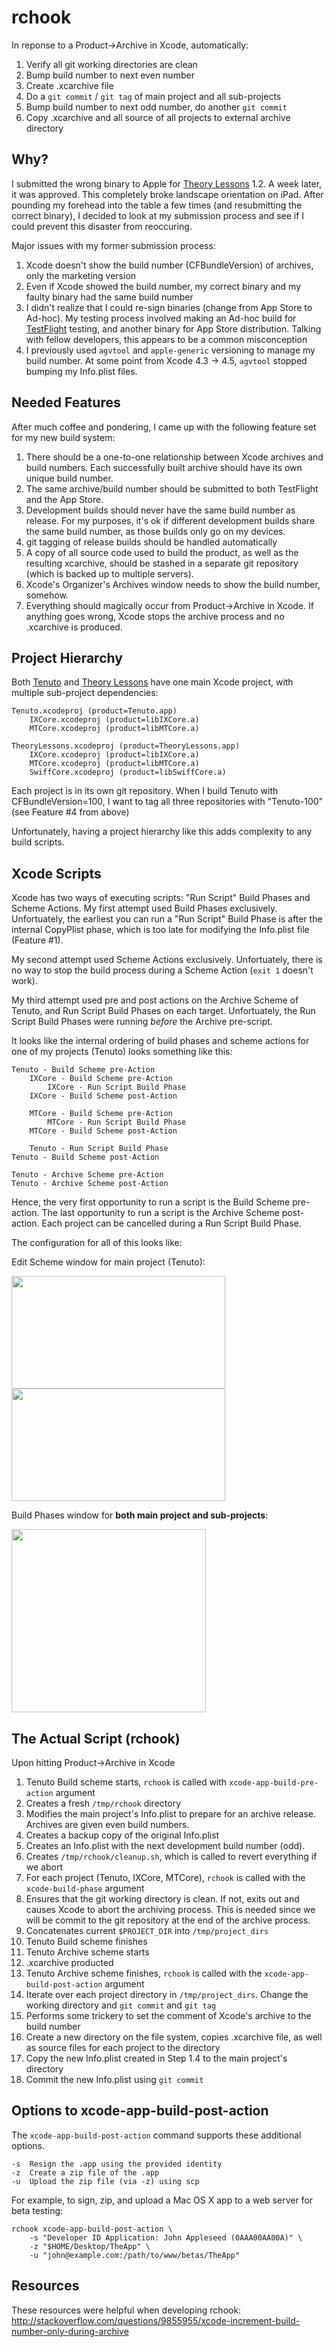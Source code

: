 # rchook

In reponse to a Product->Archive in Xcode, automatically:

 1. Verify all git working directories are clean
 2. Bump build number to next even number
 3. Create .xcarchive file
 4. Do a `git commit` / `git tag` of main project and all sub-projects
 5. Bump build number to next odd number, do another `git commit`
 6. Copy .xcarchive and all source of all projects to external archive directory


## Why?

I submitted the wrong binary to Apple for [Theory Lessons](http://musictheory.net/buy/lessons) 1.2.  A week
later, it was approved.  This completely broke landscape orientation on iPad.  After pounding my forehead into
the table a few times (and resubmitting the correct binary), I decided to look at my submission process
and see if I could prevent this disaster from reoccuring.

Major issues with my former submission process:
 1. Xcode doesn't show the build number (CFBundleVersion) of archives, only the marketing version
 2. Even if Xcode showed the build number, my correct binary and my faulty binary had the same build number
 3. I didn't realize that I could re-sign binaries (change from App Store to Ad-hoc).
My testing process involved making an Ad-hoc build for [TestFlight](http://testflightapp.com) testing, and another binary for App Store distribution.  Talking with fellow developers, this appears to be a common misconception
 4. I previously used `agvtool` and `apple-generic` versioning to manage my build number.  At some point from Xcode 4.3 -> 4.5, `agvtool` stopped bumping my Info.plist files.


## Needed Features

After much coffee and pondering, I came up with the following feature set for my new build system:

 1. There should be a one-to-one relationship between Xcode archives and build numbers.  Each successfully
    built archive should have its own unique build number.
 2. The same archive/build number should be submitted to both TestFlight and the App Store.
 3. Development builds should never have the same build number as release.  For my purposes, it's ok if 
    different development builds share the same build number, as those builds only go on my devices.
 4. git tagging of release builds should be handled automatically
 5. A copy of all source code used to build the product, as well as the resulting xcarchive, should be stashed
    in a separate git repository (which is backed up to multiple servers).
 6. Xcode's Organizer's Archives window needs to show the build number, somehow.
 7. Everything should magically occur from Product->Archive in Xcode.  If anything goes wrong, Xcode stops the archive
    process and no .xcarchive is produced.


## Project Hierarchy

Both [Tenuto](http://musictheory.net/buy/tenuto) and [Theory Lessons](http://musictheory.net/buy/lessons) have one
main Xcode project, with multiple sub-project dependencies:

    Tenuto.xcodeproj (product=Tenuto.app)
        IXCore.xcodeproj (product=libIXCore.a)
        MTCore.xcodeproj (product=libMTCore.a)

    TheoryLessons.xcodeproj (product=TheoryLessons.app)
        IXCore.xcodeproj (product=libIXCore.a)
        MTCore.xcodeproj (product=libMTCore.a)
        SwiffCore.xcodeproj (product=libSwiffCore.a)

Each project is in its own git repository.  When I build Tenuto with CFBundleVersion=100, I want to tag all
three repositories with "Tenuto-100" (see Feature #4 from above)

Unfortunately, having a project hierarchy like this adds complexity to any build scripts.


## Xcode Scripts

Xcode has two ways of executing scripts: "Run Script" Build Phases and Scheme Actions.  My first attempt
used Build Phases exclusively.  Unfortuately, the earliest you can run a "Run Script" Build Phase is after
the internal CopyPlist phase, which is too late for modifying the Info.plist file (Feature #1).

My second attempt used Scheme Actions exclusively.  Unfortuately, there is no way to stop the build process
during a Scheme Action (`exit 1` doesn't work).

My third attempt used pre and post actions on the Archive Scheme of Tenuto, and Run Script Build Phases on 
each target.  Unfortuately, the Run Script Build Phases were running *before* the Archive pre-script.

It looks like the internal ordering of build phases and scheme actions for one of my projects (Tenuto) looks
something like this:

    Tenuto - Build Scheme pre-Action
        IXCore - Build Scheme pre-Action
            IXCore - Run Script Build Phase
        IXCore - Build Scheme post-Action

        MTCore - Build Scheme pre-Action
            MTCore - Run Script Build Phase
        MTCore - Build Scheme post-Action

        Tenuto - Run Script Build Phase
    Tenuto - Build Scheme post-Action

    Tenuto - Archive Scheme pre-Action
    Tenuto - Archive Scheme post-Action


Hence, the very first opportunity to run a script is the Build Scheme pre-action.
The last opportunity to run a script is the Archive Scheme post-action.
Each project can be cancelled during a Run Script Build Phase.

The configuration for all of this looks like:

Edit Scheme window for main project (Tenuto):

<img src="https://raw.github.com/musictheory/rchook/master/images/ss1.jpg" width="342" height="180"><br>
<img src="https://raw.github.com/musictheory/rchook/master/images/ss2.jpg" width="342" height="180"><br>

Build Phases window for **both main project and sub-projects**:

<img src="https://raw.github.com/musictheory/rchook/master/images/ss3.jpg" width="311" height="293"><br>


## The Actual Script (rchook)

Upon hitting Product->Archive in Xcode

 1. Tenuto Build scheme starts, `rchook` is called with `xcode-app-build-pre-action` argument
  1. Creates a fresh `/tmp/rchook` directory
  2. Modifies the main project's Info.plist to prepare for an archive release.
     Archives are given even build numbers.
  3. Creates a backup copy of the original Info.plist
  4. Creates an Info.plist with the next development build number (odd).  
  5. Creates `/tmp/rchook/cleanup.sh`, which is called to revert everything if we abort
 2. For each project (Tenuto, IXCore, MTCore), `rchook` is called with the `xcode-build-phase` argument
  1. Ensures that the git working directory is clean.  If not, exits out and causes Xcode
     to abort the archiving process.  This is needed since we will be commit to the git
     repository at the end of the archive process.
  2. Concatenates current `$PROJECT_DIR` into `/tmp/project_dirs`
 3. Tenuto Build scheme finishes
 4. Tenuto Archive scheme starts
 5. .xcarchive producted
 6. Tenuto Archive scheme finishes, `rchook` is called with the `xcode-app-build-post-action` argument
  1. Iterate over each project directory in `/tmp/project_dirs`.  Change the working directory and `git commit` and `git tag`
  2. Performs some trickery to set the comment of Xcode's archive to the build number
  3. Create a new directory on the file system, copies .xcarchive file, as well as source files for each project to the directory
  4. Copy the new Info.plist created in Step 1.4 to the main project's directory
  5. Commit the new Info.plist using `git commit`

## Options to xcode-app-build-post-action

The `xcode-app-build-post-action` command supports these additional options.

    -s  Resign the .app using the provided identity
    -z  Create a zip file of the .app
    -u  Upload the zip file (via -z) using scp

For example, to sign, zip, and upload a Mac OS X app to a web server for beta testing:

    rchook xcode-app-build-post-action \ 
        -s "Developer ID Application: John Appleseed (0AAA00AA00A)" \
        -z "$HOME/Desktop/TheApp" \
        -u "john@example.com:/path/to/www/betas/TheApp"

## Resources

These resources were helpful when developing rchook:
http://stackoverflow.com/questions/9855955/xcode-increment-build-number-only-during-archive
